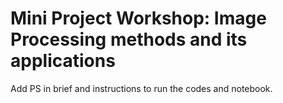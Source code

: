 # Mini Project Workshop: Image Processing methods and its applications

Add PS in brief and instructions to run the codes and notebook.